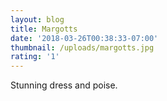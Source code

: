 ```yaml
---
layout: blog
title: Margotts
date: '2018-03-26T00:38:33-07:00'
thumbnail: /uploads/margotts.jpg
rating: '1'
---
```

Stunning dress and poise.
